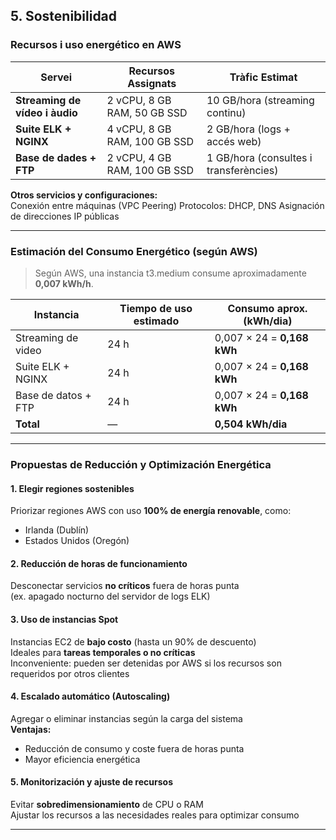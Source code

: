 ## 5. Sostenibilidad

### Recursos i uso energético en AWS

| Servei                     | Recursos Assignats           | Tràfic Estimat                         |
|---------------------------|------------------------------|----------------------------------------|
| **Streaming de vídeo i àudio** | 2 vCPU, 8 GB RAM, 50 GB SSD  | 10 GB/hora (streaming continu)         |
| **Suite ELK + NGINX**         | 4 vCPU, 8 GB RAM, 100 GB SSD | 2 GB/hora (logs + accés web)           |
| **Base de dades + FTP**       | 2 vCPU, 4 GB RAM, 100 GB SSD | 1 GB/hora (consultes i transferències) |

**Otros servicios y configuraciones:**  
Conexión entre máquinas (VPC Peering)
Protocolos: DHCP, DNS
Asignación de direcciones IP públicas

---

### Estimación del Consumo Energético (según AWS)
> Según AWS, una instancia t3.medium consume aproximadamente **0,007 kWh/h**.

| Instancia           | Tiempo de uso estimado | Consumo aprox. (kWh/dia)   |
|---------------------|------------------------|----------------------------|
| Streaming de video  | 24 h                   | 0,007 × 24 = **0,168 kWh** |
| Suite ELK + NGINX   | 24 h                   | 0,007 × 24 = **0,168 kWh** |
| Base de datos + FTP | 24 h                   | 0,007 × 24 = **0,168 kWh** |
| **Total**           | —                      | **0,504 kWh/dia**          |

---

### Propuestas de Reducción y Optimización Energética 

#### 1. Elegir regiones sostenibles
Priorizar regiones AWS con uso **100% de energía renovable**, como:  
  - Irlanda (Dublín)  
  - Estados Unidos (Oregón)

#### 2. Reducción de horas de funcionamiento
Desconectar servicios **no críticos** fuera de horas punta  
  (ex. apagado nocturno del servidor de logs ELK)

#### 3. Uso de instancias Spot
Instancias EC2 de **bajo costo** (hasta un 90% de descuento)  
Ideales para **tareas temporales o no críticas**  
Inconveniente: pueden ser detenidas por AWS si los recursos son requeridos por otros clientes

#### 4. Escalado automático (Autoscaling)
Agregar o eliminar instancias según la carga del sistema  
**Ventajas:**  
  - Reducción de consumo y coste fuera de horas punta  
  - Mayor eficiencia energética

#### 5. Monitorización y ajuste de recursos
Evitar **sobredimensionamiento** de CPU o RAM  
Ajustar los recursos a las necesidades reales para optimizar consumo

---